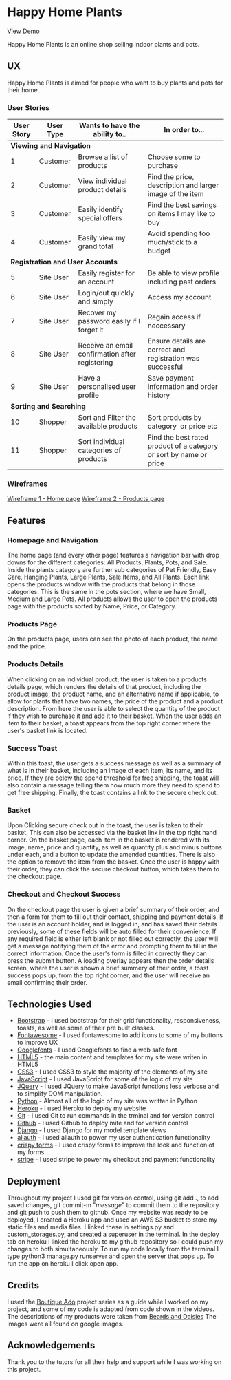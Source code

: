 <h1>Happy Home Plants</h1>

<a href="https://happyhomeplants.herokuapp.com/">View Demo</a>

Happy Home Plants is an online shop selling indoor plants and pots.

<h2>UX</h2>
Happy Home Plants is aimed for people who want to buy plants and pots for their home. 

<h3>User Stories</h3>

<table>
<thead>
  <tr>
    <th>User Story </th>
    <th>User Type</th>
    <th>Wants to have the ability to..</th>
    <th>In order to...</th>
  </tr>
</thead>
<tbody>
  <tr>
    <td colspan="4"><b>Viewing and Navigation</b></td>
  </tr>
  <tr>
    <td>1</td>
    <td>Customer</td>
    <td>Browse a list of products</td>
    <td>Choose some to purchase</td>
  </tr>
  <tr>
    <td>2</td>
    <td>Customer</td>
    <td>View individual product details</td>
    <td>Find the price, description and larger image of the item</td>
  </tr>
  <tr>
    <td>3</td>
    <td>Customer</td>
    <td>Easily identify special offers</td>
    <td>Find the best savings on items I may like to buy</td>
  </tr>
  <tr>
    <td>4</td>
    <td>Customer</td>
    <td>Easily view my grand total</td>
    <td>Avoid spending too much/stick to a budget</td>
  </tr>
  <tr>
    <td colspan="4"><b>Registration and User Accounts</b></td>
  </tr>
  <tr>
    <td>5</td>
    <td>Site User</td>
    <td>Easily register for an account</td>
    <td>Be able to view profile including past orders</td>
  </tr>
  <tr>
    <td>6</td>
    <td>Site User</td>
    <td>Login/out quickly and simply</td>
    <td>Access my account</td>
  </tr>
  <tr>
    <td>7</td>
    <td>Site User</td>
    <td>Recover my password easily if I forget it</td>
    <td>Regain access if neccessary</td>
  </tr>
  <tr>
    <td>8</td>
    <td>Site User</td>
    <td>Receive an email confirmation after registering</td>
    <td>Ensure details are correct and registration was successful</td>
  </tr>
  <tr>
    <td>9</td>
    <td>Site User</td>
    <td>Have a personalised user profile</td>
    <td>Save payment information and order history</td>
  </tr>
  <tr>
    <td colspan="4"><b>Sorting and Searching</b></td>
  </tr>
  <tr>
    <td>10</td>
    <td>Shopper</td>
    <td>Sort and Filter the available products</td>
    <td>Sort products by category&nbsp;&nbsp;or price etc</td>
  </tr>
  <tr>
    <td>11</td>
    <td>Shopper</td>
    <td>Sort individual categories of products</td>
    <td>Find the best rated product of a category or sort by name or price</td>
  </tr>
</tbody>
</table>

<h3>Wireframes</h3>
<a href="happyhomeplants/pdfs/happyhomeplants.pdf">Wireframe 1 - Home page</a>
<a href="happyhomeplants/pdfs/happyhomeplants.pdf">Wireframe 2 - Products page</a>


<h2>Features</h2>

<h3>Homepage and Navigation </h3>
The home page (and every other page) features a navigation bar with drop downs for the different categories: All 
Products, Plants, Pots, and Sale. Inside the plants category are further sub categories of Pet Friendly, Easy Care, 
Hanging Plants, Large Plants, Sale Items, and All Plants. Each link opens the products window with the products that 
belong in those categories. This is the same in the pots section, where we have Small, Medium and Large Pots. All 
products allows the user to open the products page with the products sorted by Name, Price, or Category. 
<h3>Products Page</h3>
On the products page, users can see the photo of each product, the name and the price. 
<h3>Products Details </h3>
When clicking on an individual product, the user is taken to a products details page, which renders the details of 
that product, including the product image, the product name, and an alternative name if applicable, to allow for 
plants that have two names, the price of the product and a product description. From here the user is able to select 
the quantity of the product if they wish to purchase it and add it to their basket. When the user adds an item to 
their basket, a toast appears from the top right corner where the user's basket link is located. 
<h3>Success Toast</h3>
Within this toast, the user gets a success message as well as a summary of what is in their basket, including an image of each item, 
its name, and its price. If they are below the spend threshold for free shipping, the toast will also contain a message 
telling them how much more they need to spend to get free shipping. Finally, the toast contains a link to the secure check out.

<h3>Basket</h3>
Upon Clicking secure check out in the toast, the user is taken to their basket. This can also be accessed via the 
basket link in the top right hand corner. On the basket page, each item in the basket is rendered with its image,
name, price and quantity, as well as quantity plus and minus buttons under each, and a button to update the amended
quantities. There is also the option to remove the item from the basket. Once the user is happy with their order, they
can click the secure checkout button, which takes them to the checkout page.
<h3>Checkout and Checkout Success</h3>
On the checkout page the user is given a brief summary of their order, and then a form for them to fill out their contact, 
shipping and payment details. If the user is an account holder, and is logged in, and has saved their details previously, 
some of these fields will be auto filled for their convenience. If any required field is either left blank or not filled out 
correctly, the user will get a message notifying them of the error and prompting them to fill in the correct information. Once 
the user's form is filled in correctly they can press the submit button. A loading overlay appears then the order details screen, 
where the user is shown a brief summery of their order, a toast success pops up, from the top right corner, and the user will receive
an email confirming their order. 

<h2>Technologies Used</h2>
<ul>
<li><a href="https://getbootstrap.com/">Bootstrap</a> - I used bootstrap for their grid functionality, responsiveness, toasts, as well as some of their pre built classes. </li>
<li><a href="ttps://fontawesome.com/">Fontawesome</a> - I used fontawesome to add icons to some of my buttons to improve UX </li>
<li><a href="https://fonts.google.com/">Googlefonts</a> - I used Googlefonts to find a web safe font </li>
<li><a href="https://html.com/html5/">HTML5</a> - the main content and templates for my site were writen in HTML5</li>
<li><a href="http://www.css3.info/">CSS3</a> - I used CSS3 to style the majority of the elements of my site</li>
<li><a href="https://www.javascript.com/">JavaScript</a> - I used JavaScript for some of the logic of my site</li>
<li><a href="https://jquery.com/">JQuery</a> - I used JQuery to make JavaScript functions less verbose and to simplify DOM manipulation.</li>
<li><a href="https://www.python.org/">Python</a> - Almost all of the logic of my site was written in Python</li>
<li><a href="https://heroku.com/">Heroku</a> - I used Heroku to deploy my website</li>
<li><a href="https://git-scm.com/">Git</a> - I used Git to run commands in the trminal and for version control</li>
<li><a href="https://github.com/">Github</a> - I used Github to deploy mite and for version control</li> 
<li><a href="https://www.djangoproject.com/">Django</a> - I used Django for my model template views</li>
<li><a href="https://django-allauth.readthedocs.io/en/latest/">allauth</a> - I used allauth to power my user authentication functionality</li>
<li><a href="https://django-crispy-forms.readthedocs.io/en/latest/">crispy forms</a> - I used crispy forms to improve the look and function of my forms</li>
<li><a href="https://stripe.com/gb">stripe</a> - I used stripe to power my checkout and payment functionality</li>
</ul>


<h2>Deployment</h2>

Throughout my project I used git for version control, using git add ., to add saved changes, git commit-m "*message*" to commit them to the repository
and git push to push them to github. Once my website was ready to be deployed, I created a Heroku app and used an AWS S3 bucket to store my static files
and media files. I linked these in settings.py and custom_storages.py, and created a superuser in the terminal. In the deploy tab on heroku I linked
the heroku to my github repository so I could push my changes to both simultaneously.
To run my code locally from the terminal I type python3 manage.py runserver and open the server that pops up.
To run the app on heroku I click open app.

<h2>Credits</h2>
I used the <a href="https://github.com/ckz8780">Boutique Ado</a> project series as a guide while I worked on my project, and some of my code is adapted from code shown in the videos.
The descriptions of my products were taken from <a href="https://www.beardsanddaisies.co.uk/">Beards and Daisies</a>
The images were all found on google images.

<h2>Acknowledgements</h2>
Thank you to the tutors for all their help and support while I was working on this project.
